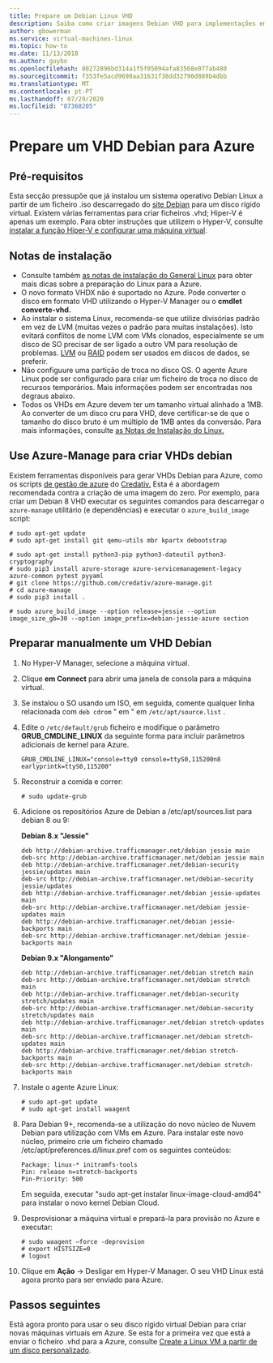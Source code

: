 ```yaml
---
title: Prepare um Debian Linux VHD
description: Saiba como criar imagens Debian VHD para implementações em VM em Azure.
author: gbowerman
ms.service: virtual-machines-linux
ms.topic: how-to
ms.date: 11/13/2018
ms.author: guybo
ms.openlocfilehash: 80272896bd314a1f5f05094afa83568e077ab480
ms.sourcegitcommit: f353fe5acd9698aa31631f38dd32790d889b4dbb
ms.translationtype: MT
ms.contentlocale: pt-PT
ms.lasthandoff: 07/29/2020
ms.locfileid: "87368205"
---
```

# <a name="prepare-a-debian-vhd-for-azure"></a>Prepare um VHD Debian para Azure
## <a name="prerequisites"></a>Pré-requisitos
Esta secção pressupõe que já instalou um sistema operativo Debian Linux a partir de um ficheiro .iso descarregado do [site Debian](https://www.debian.org/distrib/) para um disco rígido virtual. Existem várias ferramentas para criar ficheiros .vhd; Hiper-V é apenas um exemplo. Para obter instruções que utilizem o Hyper-V, consulte [instalar a função Hiper-V e configurar uma máquina virtual](/previous-versions/windows/it-pro/windows-server-2012-R2-and-2012/hh846766(v=ws.11)).

## <a name="installation-notes"></a>Notas de instalação
* Consulte também [as notas de instalação do General Linux](create-upload-generic.md#general-linux-installation-notes) para obter mais dicas sobre a preparação do Linux para a Azure.
* O novo formato VHDX não é suportado no Azure. Pode converter o disco em formato VHD utilizando o Hyper-V Manager ou o **cmdlet converte-vhd.**
* Ao instalar o sistema Linux, recomenda-se que utilize divisórias padrão em vez de LVM (muitas vezes o padrão para muitas instalações). Isto evitará conflitos de nome LVM com VMs clonados, especialmente se um disco de SO precisar de ser ligado a outro VM para resolução de problemas. [LVM](configure-lvm.md?toc=%2fazure%2fvirtual-machines%2flinux%2ftoc.json) ou [RAID](configure-raid.md?toc=%2fazure%2fvirtual-machines%2flinux%2ftoc.json) podem ser usados em discos de dados, se preferir.
* Não configuure uma partição de troca no disco OS. O agente Azure Linux pode ser configurado para criar um ficheiro de troca no disco de recursos temporários. Mais informações podem ser encontradas nos degraus abaixo.
* Todos os VHDs em Azure devem ter um tamanho virtual alinhado a 1MB. Ao converter de um disco cru para VHD, deve certificar-se de que o tamanho do disco bruto é um múltiplo de 1MB antes da conversão. Para mais informações, consulte [as Notas de Instalação do Linux.](create-upload-generic.md#general-linux-installation-notes)

## <a name="use-azure-manage-to-create-debian-vhds"></a>Use Azure-Manage para criar VHDs debian
Existem ferramentas disponíveis para gerar VHDs Debian para Azure, como os scripts [de gestão de azure](https://github.com/credativ/azure-manage) do [Credativ.](https://www.credativ.com/) Esta é a abordagem recomendada contra a criação de uma imagem do zero. Por exemplo, para criar um Debian 8 VHD executar os seguintes comandos para descarregar o `azure-manage` utilitário (e dependências) e executar o `azure_build_image` script:

```console
# sudo apt-get update
# sudo apt-get install git qemu-utils mbr kpartx debootstrap

# sudo apt-get install python3-pip python3-dateutil python3-cryptography
# sudo pip3 install azure-storage azure-servicemanagement-legacy azure-common pytest pyyaml
# git clone https://github.com/credativ/azure-manage.git
# cd azure-manage
# sudo pip3 install .

# sudo azure_build_image --option release=jessie --option image_size_gb=30 --option image_prefix=debian-jessie-azure section
```


## <a name="manually-prepare-a-debian-vhd"></a>Preparar manualmente um VHD Debian
1. No Hyper-V Manager, selecione a máquina virtual.
2. Clique **em Connect** para abrir uma janela de consola para a máquina virtual.
3. Se instalou o SO usando um ISO, em seguida, comente qualquer linha relacionada com `deb cdrom` " em " em `/etc/apt/source.list` .

4. Edite o `/etc/default/grub` ficheiro e modifique o parâmetro **GRUB_CMDLINE_LINUX** da seguinte forma para incluir parâmetros adicionais de kernel para Azure.

    ```config-grub
    GRUB_CMDLINE_LINUX="console=tty0 console=ttyS0,115200n8 earlyprintk=ttyS0,115200"
    ```

5. Reconstruir a comida e correr:

    ```console
    # sudo update-grub
    ```

6. Adicione os repositórios Azure de Debian a /etc/apt/sources.list para debian 8 ou 9:

    **Debian 8.x "Jessie"**

    ```config-grub
    deb http://debian-archive.trafficmanager.net/debian jessie main
    deb-src http://debian-archive.trafficmanager.net/debian jessie main
    deb http://debian-archive.trafficmanager.net/debian-security jessie/updates main
    deb-src http://debian-archive.trafficmanager.net/debian-security jessie/updates
    deb http://debian-archive.trafficmanager.net/debian jessie-updates main
    deb-src http://debian-archive.trafficmanager.net/debian jessie-updates main
    deb http://debian-archive.trafficmanager.net/debian jessie-backports main
    deb-src http://debian-archive.trafficmanager.net/debian jessie-backports main
    ```

    **Debian 9.x "Alongamento"**

    ```config-grub
    deb http://debian-archive.trafficmanager.net/debian stretch main
    deb-src http://debian-archive.trafficmanager.net/debian stretch main
    deb http://debian-archive.trafficmanager.net/debian-security stretch/updates main
    deb-src http://debian-archive.trafficmanager.net/debian-security stretch/updates main
    deb http://debian-archive.trafficmanager.net/debian stretch-updates main
    deb-src http://debian-archive.trafficmanager.net/debian stretch-updates main
    deb http://debian-archive.trafficmanager.net/debian stretch-backports main
    deb-src http://debian-archive.trafficmanager.net/debian stretch-backports main
    ```


7. Instale o agente Azure Linux:

    ```console
    # sudo apt-get update
    # sudo apt-get install waagent
    ```

8. Para Debian 9+, recomenda-se a utilização do novo núcleo de Nuvem Debian para utilização com VMs em Azure. Para instalar este novo núcleo, primeiro crie um ficheiro chamado /etc/apt/preferences.d/linux.pref com os seguintes conteúdos:

    ```config-pref
    Package: linux-* initramfs-tools
    Pin: release n=stretch-backports
    Pin-Priority: 500
    ```

    Em seguida, executar "sudo apt-get instalar linux-image-cloud-amd64" para instalar o novo kernel Debian Cloud.

9. Desprovisionar a máquina virtual e prepará-la para provisão no Azure e executar:

    ```console
    # sudo waagent –force -deprovision
    # export HISTSIZE=0
    # logout
    ```

10. Clique em **Ação** -> Desligar em Hyper-V Manager. O seu VHD Linux está agora pronto para ser enviado para Azure.

## <a name="next-steps"></a>Passos seguintes
Está agora pronto para usar o seu disco rígido virtual Debian para criar novas máquinas virtuais em Azure. Se esta for a primeira vez que está a enviar o ficheiro .vhd para a Azure, consulte [Create a Linux VM a partir de um disco personalizado](upload-vhd.md#option-1-upload-a-vhd).

